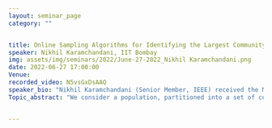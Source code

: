 ```yaml
---
layout: seminar_page
category: ""


title: Online Sampling Algorithms for Identifying the Largest Community
speaker: Nikhil Karamchandani, IIT Bombay
img: assets/img/seminars/2022/June-27-2022_Nikhil Karamchandani.png
date: 2022-06-27 17:00:00 
Venue: 
recorded_video: N5vsGxDsAAQ
speaker_bio: "Nikhil Karamchandani (Senior Member, IEEE) received the M.S. degree from the Department of Electrical and Computer Engineering from the University of California at San Diego in 2007 and the Ph.D. degree from the Department of Electrical and Computer Engineering, University of California at San Diego, in 2011. From 2011 to 2014, he was a postdoctoral scholar with the University of California at Los Angeles and the Information Theory and Applications (ITA) Center, University of California at San Diego. He is currently an Associate Professor with the Department of Electrical Engineering, IIT Bombay. His research interests include networks, information theory, and online learning."
Topic_abstract: "We consider a population, partitioned into a set of communities, and study the problem of identifying the largest community within the population via sequential, random sampling of individuals. There are multiple sampling domains, referred to as boxes, which also partition the population. Each box may consist of individuals of different communities, and each community may in turn be spread across multiple boxes. The learning agent can, at any time, sample (with replacement) a random individual from any chosen box; when this is done, the agent learns the community the sampled individual belongs to, and also whether or not this individual has been sampled before. The goal of the agent is to minimize the probability of mis-identifying the largest community in a fixed budget setting, by optimizing both the sampling strategy as well as the decision rule. We propose and analyse novel algorithms for this problem, and also establish information theoretic lower bounds on the probability of error under any algorithm. In several cases of interest, the exponential decay rates of the probability of error under our algorithms are shown to be optimal up to constant factors."


---
```


